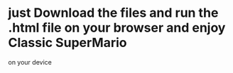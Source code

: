 # just Download the files and run the .html file on your browser and enjoy Classic SuperMario
on your device
